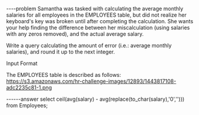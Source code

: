 ----problem
Samantha was tasked with calculating the average monthly salaries for all employees in the EMPLOYEES table, but did not realize her keyboard's  key was broken until after completing the calculation. She wants your help finding the difference between her miscalculation (using salaries with any zeros removed), and the actual average salary.

Write a query calculating the amount of error (i.e.:  average monthly salaries), and round it up to the next integer.

Input Format

The EMPLOYEES table is described as follows:
https://s3.amazonaws.com/hr-challenge-images/12893/1443817108-adc2235c81-1.png

------answer
select ceil(avg(salary) - avg(replace(to_char(salary),'0','')))
from Employees;